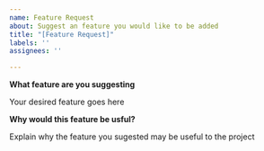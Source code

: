 ```yaml
---
name: Feature Request
about: Suggest an feature you would like to be added
title: "[Feature Request]"
labels: ''
assignees: ''

---
```


**What feature are you suggesting**

Your desired feature goes here

**Why would this feature be usful?**

Explain why the feature you sugested may be useful to the project
